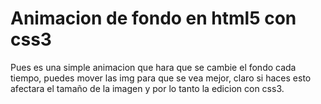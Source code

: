 # Animacion de fondo en html5 con css3

Pues es una simple animacion que hara que se cambie el fondo cada tiempo, puedes mover las img para que se vea mejor, claro si haces esto afectara el tamaño de la imagen y por lo tanto la edicion con css3.
